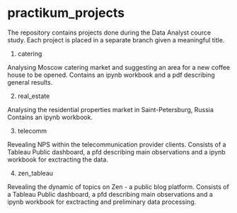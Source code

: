 # practikum_projects

The repository contains projects done during the Data Analyst cource study.
Each project is placed in a separate branch given a meaningful title.

1. catering

Analysing Moscow catering market and suggesting an area for a new coffee house to be opened.
Contains an ipynb workbook and a pdf describing general results.

2. real_estate

Analysing the residential properties market in Saint-Petersburg, Russia
Contains an ipynb workbook.

3. telecomm

Revealing NPS within the telecommunication provider clients.
Consists of a Tableau Public dashboard, a pfd describing main observations and a ipynb workbook for exctracting the data.

4. zen_tableau

Revealing the dynamic of topics on Zen - a public blog platform.
Consists of a Tableau Public dashboard, a pfd describing main observations and a ipynb workbook for exctracting and preliminary data processing.
